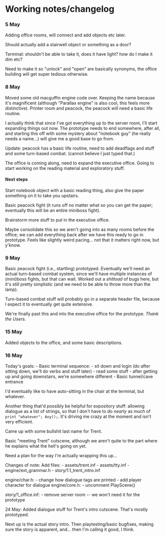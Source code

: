 # Working notes/changelog
### 5 May
Adding office rooms, will connect and add objects etc later.

Should actually add a stairwell object or something as a door?

Terminal: shouldn't be able to take it, does it have light? how do I make it dim etc?

Need to make it so "unlock" and "open" are basically synonyms, the office building will get super tedious otherwise.


### 8 May
Moved some old macguffin engine code over. Keeping the name because it's magnificent (although "Parallax engine" is also cool, this feels more distinctive). Printer room and peacock, the peacock will need a basic life routine.

I actually think that since I've got everything up to the server room, I'll start expanding things out now. The prototype needs to end somewhere, after all, and starting this off with some mystery about "notebook guy" (he really needs a name...) will give me a good base to go from.

Update: peacock has a basic life routine, need to add deadflags and stuff and some turn-based combat. (cannot believe I just typed that.)

The office is coming along, need to expand the executive office. Going to start working on the reading material and exploratory stuff.

#### Next steps
Start notebook object with a basic reading thing, also give the paper something on it to take you upstairs.

Basic peacock fight (it runs off no matter what so you can get the paper; eventually this will be an entire miniboss fight).

Brainstorm more stuff to put in the executive office.

Maybe consolidate this so we aren't going into as many rooms before the office; we can add everything back after we have this ready to go in prototype. Feels like slightly weird pacing... not that it matters right now, but y'know.


### 9 May
Basic peacock fight (i.e., startling) prototyped. Eventually we'll need an actual turn-based combat system, since we'll have multiple instances of (mini)boss fights, but that can wait. Worked out a _shitload_ of bugs here, but it's still pretty simplistic (and we need to be able to throw more than the lamp).

Turn-based combat stuff will probably go in a separate header file, because I expect it to eventually get quite extensive.

We're finally past this and into the executive office for the prototype. _Thank the Users._



### 15 May
Added objects to the office, and some basic descriptions.


### 16 May
Today's goals:
	- Basic terminal sequence:
		- sit down and login (do after sitting down, we'll do verbs and stuff later)
		- read some stuff
		- after getting up and going downstairs, we're somewhere different
	- Basic tunnel/cave entrance

I'd eventually like to have auto-sitting in the chair at the terminal, but whatever.

Another thing that'd possibly be helpful for expository stuff: allowing dialogue as a list of strings, so that I don't have to do _nearly_ as much of `print "whatever"; Any();`. It's driving me crazy at the moment and isn't very efficient.

Came up with some bullshit last name for Trent.

Basic "meeting Trent" cutscene, although we aren't quite to the part where he explains what the hell's going on yet.

Need a plan for the way I'm actually wrapping this up...


Changes of note:
Add files:
	- assets/trent.inf
	- assets/tty.inf
	- engine/ext_grammar.h
	- story/1.1_trent_intro.inf

engine/char.h:
	- change how dialogue tags are printed
	- add player character for dialogue
engine/core.h:
	- uncomment PlayScene()

story/1_office.inf:
	- remove server room -- we won't need it for the prototype


24 May:
Added dialogue stuff for Trent's intro cutscene. That's mostly prototyped.

Next up is the actual story intro. Then playtesting/basic bugfixes, making sure the story is apparent, and... then I'm calling it good, I think.